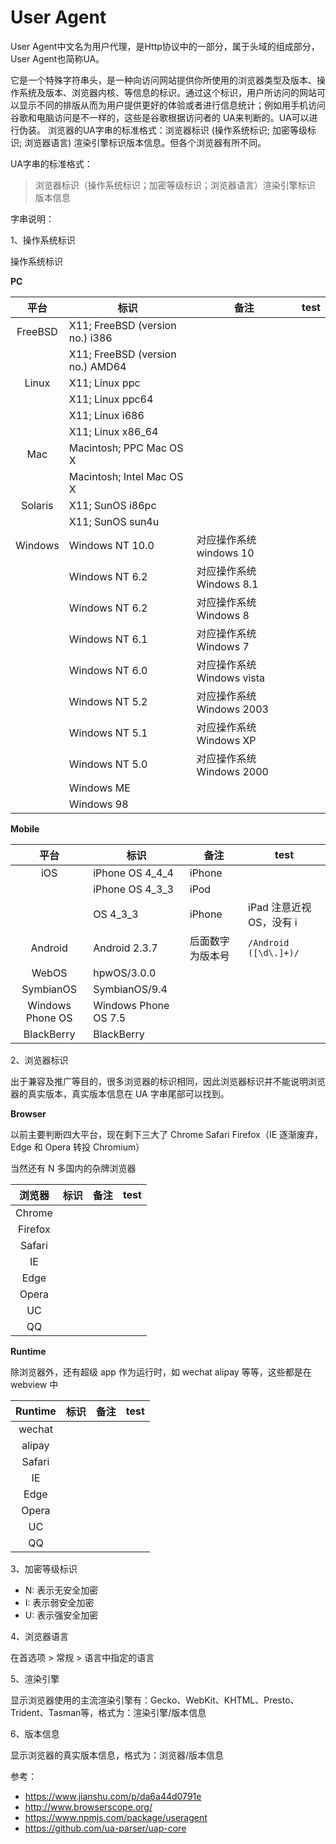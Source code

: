 # User Agent

User Agent中文名为用户代理，是Http协议中的一部分，属于头域的组成部分，User Agent也简称UA。

它是一个特殊字符串头，是一种向访问网站提供你所使用的浏览器类型及版本、操作系统及版本、浏览器内核、等信息的标识。通过这个标识，用户所访问的网站可以显示不同的排版从而为用户提供更好的体验或者进行信息统计；例如用手机访问谷歌和电脑访问是不一样的，这些是谷歌根据访问者的 UA来判断的。UA可以进行伪装。
浏览器的UA字串的标准格式：浏览器标识 (操作系统标识; 加密等级标识; 浏览器语言) 渲染引擎标识版本信息。但各个浏览器有所不同。

UA字串的标准格式：

> 浏览器标识（操作系统标识；加密等级标识；浏览器语言）渲染引擎标识 版本信息

字串说明：

1、操作系统标识

操作系统标识

**PC**

| 平台   |   标识 |    备注 | test   |
| :---: | ----- | ------- | ------ |
| FreeBSD | X11; FreeBSD (version no.) i386 |
|         | X11; FreeBSD (version no.) AMD64 |
| Linux   | X11; Linux ppc |
|         | X11; Linux ppc64 |
|         | X11; Linux i686 |
|         | X11; Linux x86_64 |
| Mac     | Macintosh; PPC Mac OS X |
|         | Macintosh; Intel Mac OS X |
| Solaris | X11; SunOS i86pc |
|         | X11; SunOS sun4u |
| Windows | Windows NT 10.0 | 对应操作系统windows 10 |
|         | Windows NT 6.2 | 对应操作系统 Windows 8.1 |
|         | Windows NT 6.2 | 对应操作系统 Windows 8 |
|         | Windows NT 6.1 | 对应操作系统 Windows 7 |
|         | Windows NT 6.0 | 对应操作系统 Windows vista |
|         | Windows NT 5.2 | 对应操作系统 Windows 2003 |
|         | Windows NT 5.1 | 对应操作系统 Windows XP |
|         | Windows NT 5.0 | 对应操作系统 Windows 2000 |
|         | Windows ME     |
|         | Windows 98     |

**Mobile**

| 平台   | 标识   | 备注    | test   |
| :---: | ----- | ------- | ------ |
| iOS   | iPhone OS 4_4_4 | iPhone |   |
|       | iPhone OS 4_3_3 | iPod |   |
|       | OS 4_3_3 | iPhone | iPad 注意近视 OS，没有 i |
| Android | Android 2.3.7 | 后面数字为版本号 | `/Android ([\d\.]+)/` |
| WebOS   | hpwOS/3.0.0 |
| SymbianOS | SymbianOS/9.4 |
| Windows Phone OS | Windows Phone OS 7.5 |
| BlackBerry | BlackBerry |


2、浏览器标识

出于兼容及推广等目的，很多浏览器的标识相同，因此浏览器标识并不能说明浏览器的真实版本，真实版本信息在 UA 字串尾部可以找到。

**Browser**

以前主要判断四大平台，现在剩下三大了 Chrome Safari Firefox（IE 逐渐废弃，Edge 和 Opera 转投 Chromium）

当然还有 N 多国内的杂牌浏览器

| 浏览器 | 标识 | 备注 | test |
| :---: | ----- | ------- | ------ |
| Chrome |  |  |
| Firefox |  |  |
| Safari |  |  |
| IE |  |  |
| Edge |  |  |
| Opera |  |  |
| UC |  |  |
| QQ |  |  |

**Runtime**

除浏览器外，还有超级 app 作为运行时，如 wechat alipay 等等，这些都是在 webview 中

| Runtime | 标识 | 备注 | test |
| :---: | ----- | ------- | ------ |
| wechat |  |  |
| alipay |  |  |
| Safari |  |  |
| IE |  |  |
| Edge |  |  |
| Opera |  |  |
| UC |  |  |
| QQ |  |  |

3、加密等级标识

- N: 表示无安全加密
- I: 表示弱安全加密
- U: 表示强安全加密

4、浏览器语言

在首选项 > 常规 > 语言中指定的语言

5、渲染引擎

显示浏览器使用的主流渲染引擎有：Gecko、WebKit、KHTML、Presto、Trident、Tasman等，格式为：渲染引擎/版本信息

6、版本信息

显示浏览器的真实版本信息，格式为：浏览器/版本信息

参考：

- https://www.jianshu.com/p/da6a44d0791e
- http://www.browserscope.org/
- https://www.npmjs.com/package/useragent
- https://github.com/ua-parser/uap-core
